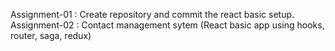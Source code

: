 Assignment-01 : Create repository and commit the react basic setup.
Assignment-02 : Contact management sytem (React basic app using hooks, router, saga, redux) 
